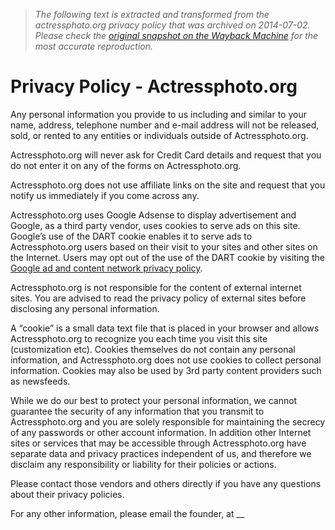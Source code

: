 > *The following text is extracted and transformed from the actressphoto.org privacy policy that was archived on 2014-07-02. Please check the [original snapshot on the Wayback Machine](https://web.archive.org/web/20140702161119id_/http%3A//www.actressphoto.org/privacy-policy) for the most accurate reproduction.*

# Privacy Policy - Actressphoto.org

Any personal information you provide to us including and similar to your name, address, telephone number and e-mail address will not be released, sold, or rented to any entities or individuals outside of Actressphoto.org.

Actressphoto.org will never ask for Credit Card details and request that you do not enter it on any of the forms on Actressphoto.org.

Actressphoto.org does not use affiliate links on the site and request that you notify us immediately if you come across any.

Actressphoto.org uses Google Adsense to display advertisement and Google, as a third party vendor, uses cookies to serve ads on this site. Google’s use of the DART cookie enables it to serve ads to Actressphoto.org users based on their visit to your sites and other sites on the Internet. Users may opt out of the use of the DART cookie by visiting the [Google ad and content network privacy policy](http://www.google.com/privacy_ads.html).

Actressphoto.org is not responsible for the content of external internet sites. You are advised to read the privacy policy of external sites before disclosing any personal information.

A “cookie” is a small data text file that is placed in your browser and allows Actressphoto.org to recognize you each time you visit this site (customization etc). Cookies themselves do not contain any personal information, and Actressphoto.org does not use cookies to collect personal information. Cookies may also be used by 3rd party content providers such as newsfeeds.

While we do our best to protect your personal information, we cannot guarantee the security of any information that you transmit to Actressphoto.org and you are solely responsible for maintaining the secrecy of any passwords or other account information. In addition other Internet sites or services that may be accessible through Actressphoto.org have separate data and privacy practices independent of us, and therefore we disclaim any responsibility or liability for their policies or actions.

Please contact those vendors and others directly if you have any questions about their privacy policies.

For any other information, please email the founder, at __
